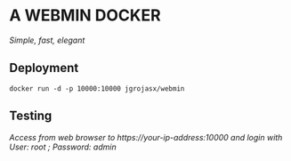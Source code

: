 # A WEBMIN DOCKER
_Simple, fast, elegant_

## Deployment
```
docker run -d -p 10000:10000 jgrojasx/webmin
```
## Testing
_Access from web browser to https://your-ip-address:10000_
_and login with User: root ; Password: admin_ 


